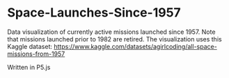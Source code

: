 # Space-Launches-Since-1957
Data visualization of currently active missions launched since 1957. Note that missions launched prior to 1982 are retired.
The visualization uses this Kaggle dataset:
https://www.kaggle.com/datasets/agirlcoding/all-space-missions-from-1957

Written in P5.js

